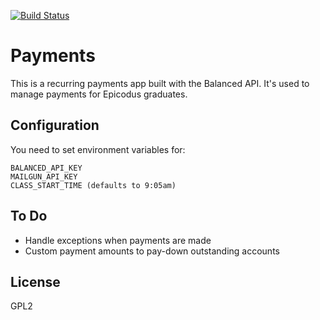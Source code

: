 [![Build Status](https://travis-ci.org/epicodus/payments.svg?branch=master)](https://travis-ci.org/epicodus/payments)
# Payments

This is a recurring payments app built with the Balanced API.
It's used to manage payments for Epicodus graduates.

## Configuration
You need to set environment variables for:

```
BALANCED_API_KEY
MAILGUN_API_KEY
CLASS_START_TIME (defaults to 9:05am)
```

## To Do
- Handle exceptions when payments are made
- Custom payment amounts to pay-down outstanding accounts

## License
GPL2
